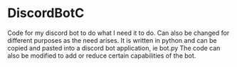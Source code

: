 # DiscordBotC
Code for my discord bot to do what I need it to do. Can also be changed for different purposes as the need arises.
It is written in python and can be copied and pasted into a discord bot application, ie bot.py
The code can also be modified to add or reduce certain capabilities of the bot.
